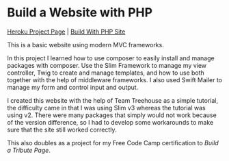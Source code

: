 # Build a Website with PHP

[Heroku Project Page](https://tribute-page-php.herokuapp.com/) | [Build With PHP Site](http://buildwithphp.devingrayllc.com)

This is a basic website using modern MVC frameworks.

In this project I learned how to use composer to easily install and manage packages with composer. Use the Slim Framework to manage my view controller, Twig to create and manage templates, and how to use both together with the help of middleware frameworks. I also used Swift Mailer to manage my form and control input and output.

I created this website with the help of Team Treehouse as a simple tutorial, the difficulty came in that I was using Slim v3 whereas the tutorial was using v2. There were many packages that simply would not work because of the version difference, so I had to develop some workarounds to make sure that the site still worked correctly.

This also doubles as a project for my Free Code Camp certification to *Build a Tribute Page*.

